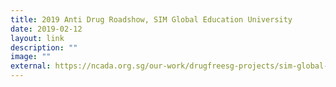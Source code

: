 ```yaml
---
title: 2019 Anti Drug Roadshow, SIM Global Education University
date: 2019-02-12
layout: link
description: ""
image: ""
external: https://ncada.org.sg/our-work/drugfreesg-projects/sim-global-roadshow/permalink/
---
```

